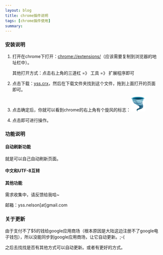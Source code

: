```yaml
---
layout: blog
title: chrome插件说明
tags: [chrome插件使用]
summary: 
---
```

### 安装说明

1. 打开在chrome下打开：<a href="chrome://extensions/">chrome://extensions/</a>（应该需要复制到浏览器的地址栏中）。

    其他打开方式：点击右上角的三道杠 =》 工具 =》 扩展程序即可
2. 点击下载：<a href="https://github.com/yss/extension/raw/master/yss.crx">yss.crx</a>，然后在下载文件夹找到这个文件，拖到上面打开的页面即可。
3. 点击确定后，你就可以看到chrome的右上角有个旋风的标志：![feng](icon-48.png)
4. 点击即可进行操作。

### 功能说明

#### 自动刷新功能

就是可以自己自动刷新页面。

#### 中文和UTF-8互转



#### 其他功能

需求收集中，请反馈给我哈~

邮箱：yss.nelson[at]gmail.com

### 关于更新

由于支付不了$5的钱给google应用商场（根本原因是大陆这边注册不了google电子钱包），所以没能同步到google应用商场，让它自动更新。;-(

之后去找找是否有其他方式可以自动更新。或者有更好的方式。
